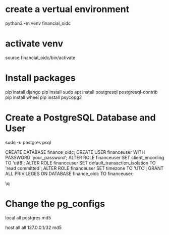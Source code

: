 # create a vertual environment
python3 -m venv financial_oidc

# activate venv
source financial_oidc/bin/activate

# Install packages
pip install django
pip install 
sudo apt install postgresql postgresql-contrib
pip install wheel
pip install psycopg2

# Create a PostgreSQL Database and User
sudo -u postgres psql

CREATE DATABASE finance_oidc;
CREATE USER financeuser WITH PASSWORD 'your_password';
ALTER ROLE financeuser SET client_encoding TO 'utf8';
ALTER ROLE financeuser SET default_transaction_isolation TO 'read committed';
ALTER ROLE financeuser SET timezone TO 'UTC';
GRANT ALL PRIVILEGES ON DATABASE finance_oidc TO financeuser;

\q

# Change the pg_configs
local   all             postgres                                md5

host    all             all             127.0.0.1/32            md5

